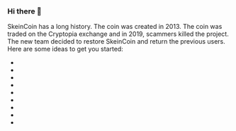 ### Hi there 👋

SkeinCoin has a long history. The coin was created in 2013. The coin was traded on the Cryptopia exchange and in 2019, scammers killed the project. 
The new team decided to restore SkeinCoin and return the previous users.
Here are some ideas to get you started:

- 
- 
- 
- 
- 
- 
- 
-
-
